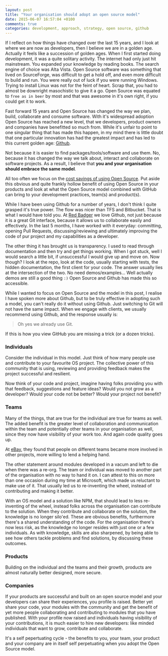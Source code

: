 ```yaml
---
layout: post
title: "Your organisation should adopt an open source model"
date: 2015-06-07 16:57:04 +0100
comments: true
categories: development, approach, strategy, open source, github
---
```


If I reflect on how things have changed over the last 15 years, and I look at where we are now as developers, then I believe we are in a golden age. Actually it feels like a succession of golden ages. When I first started doing development, it was a quite solitary activity. The internet had only just hit mainstream. You expanded your knowledge by reading books. The search engine of choice was Alta Vista. Open Source software was something that lived on SourceForge, was difficult to get a hold off, and even more difficult to build and run. You were really out of luck if you were running Windows. Trying to install Linux was not for the feint of heart. Scrap that, you had to almost be downright masochistic to give it a go. Open Source was equated to `free as in beer` by most and that was awesome in it's own right, if you could get it to work.

Fast forward 15 years and Open Source has changed the way we plan, build, collaborate and consume software. With it's widespread adoption Open Source has reached a new level, that we developers, product owners and companies have benefitted so much from. While it's unfair to point to one singular thing that has made this happen, in my mind there is little doubt that one particular innovation has had the greatest impact and has led to this current golden age: [Github](https://github.com/). 

Not because it is easier to find packages/tools/software and use them. No, because it has changed the way we talk about, interact and collaborate on software projects. As a result, I believe that __you and your organisation should embrace the same model__. 

All too often we focus on the [cost savings of using Open Source](http://www.bbc.co.uk/news/business-18466270). Put aside this obvious and quite frankly hollow benefit of using Open Source in your products and look at what the Open Source model combined with GitHub can bring to your development practices, team(s) and product(s).

While I have been using Github for a number of years, I don't think I quite grasped it's true power. The flow was nicer than TFS and Bitbucket. That is what I would have told you. At [Red Badger](http://wwww.red-badger.com/) we love Github, not just because it is a great Git interface, because it allows us to collaborate easily and effectively. In the last 5 months, I have worked with it everyday: committing, opening Pull Requests, discussing/reviewing and ultimately improving the code of pur project and my capabilities as a developer. 

The other thing it has brought us is transparency. I used to read through documentation and then try and get things working. When I got stuck, well I would search a little bit, if unsuccessful I would give up and move on. Now though? I look at the repo, look at the code, usually starting with tests, the hidden documentation, the first client for your code. The answer usually lies at the intersection of the two. No need demos/examples... Well actually demos are still a good thing `:)` Open Source and Github has made this so accessible.

While I wanted to focus on Open Source and the model in this post, I realise I have spoken more about Github, but to be truly effective in adopting such a model, you can't really do it without using Github. Just switching to Git will not have the same impact. When we engage with clients, we usually recommend using Github, and the response usually is:

> Oh yes we already use Git. 

If this is how you view GitHub you are missing a trick (or a dozen tricks).

### Individuals

Consider the individual in this model. Just think of how many people use and contribute to your favourite OS project. The collective power of this community that is using, reviewing and providing feedback makes the project successful and resilient.

Now think of your code and project, imagine having folks providing you with that feedback, suggestions and feature ideas? Would you not grow as a developer? Would your code not be better? Would your project not benefit?

### Teams

Many of the things, that are true for the individual are true for teams as well. The added benefit is the greater level of collaboration and communication within the team and potentially other teams in your organisation as well, since they now have visibility of your work too. And again code quality goes up. 

At [eBay](https://www.talentbuddy.co/blog/building-with-node-js-at-ebay), they found that people on different teams became more involved in other projects, more willing to lend a helping hand. 

The other statement around modules developed in a vacum and left to die when there was a re-org. The team or individual was moved to another part of the organisation with no way to hand it on. I can attest to this on more than one occasion during my time at Microsoft, which made us reluctant to make use of it. That usually led us to re-inventing the wheel, instead of contributing and making it better.

With an OS model and a solution like NPM, that should lead to less re-inventing of the wheel, instead folks across the organisation can contribute to the solution. When they contribute and collaborate on the solution, the knowledge is no longer silo'ed. These are obvious benefits, furthermore there's a shared understanding of the code. For the organisation there's now less risk, as the knowledge no longer resides with just one or a few individuals. As with knowledge, skills are also sharpened, by being able to see how others tackle problems and find solutions, by discussing these outcomes.

### Products

Building on the individual and the teams and their growth, products are almost naturally better designed, more secure.


### Companies
If your products are successful and built on an open source model and your developers can share their experiences, you profile is raised. Better yet share your code, your modules with the community and get the benefit of yet more people collaborating and contributing to modules that you have published. With your profile now raised and individuals having visibility of your contributions, it is much easier to hire new developers: like minded individuals that want to grow, contribute and collaborate. 

It's a self pepertuating cycle - the benefits to you, your team, your product and your company are in itself self perpetuating when you adopt the Open Source model.